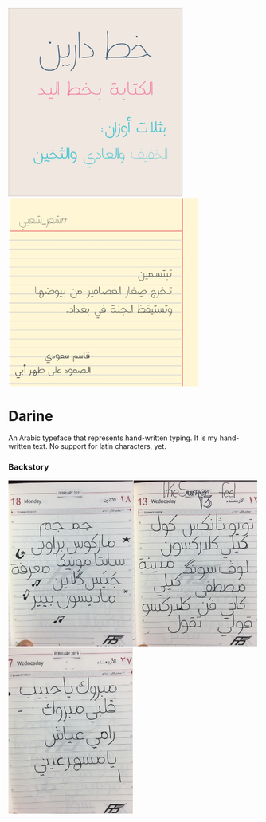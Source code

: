

<img src="art/darine-poster.jpg" width="350" alt="Writing text using Darine typeface"/><img src="art/تبتسمين-تخرج-صغار-العصافير.jpg" width="382" alt="Writing text using Darine typeface"/>


# Darine

An Arabic typeface that represents hand-written typing. It is my hand-written text.
No support for latin characters, yet.


### Backstory

<img src="sketches/IMG_1245_2_resized.jpg" width="250" alt="Sketches for Darine typeface"/><img src="sketches/IMG_9892_resized.JPG" width="250" alt="Sketches for Darine typeface"/><img src="sketches/IMG_1378_resized.JPG" width="250" alt="Sketches for Darine typeface"/>





